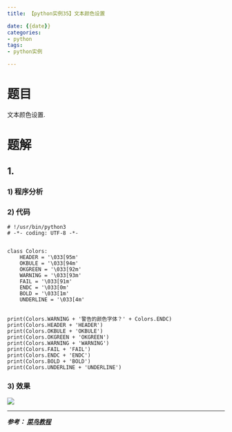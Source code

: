 ```yaml
---
title: 【python实例35】文本颜色设置

date: {{date}}
categories:
- python
tags:
- python实例

---
```

# 题目
文本颜色设置.
# 题解
## 1.
### 1) 程序分析
### 2) 代码

```
# !/usr/bin/python3
# -*- coding: UTF-8 -*-


class Colors:
    HEADER = '\033[95m'
    OKBULE = '\033[94m'
    OKGREEN = '\033[92m'
    WARNING = '\033[93m'
    FAIL = '\033[91m'
    ENDC = '\033[0m'
    BOLD = '\033[1m'
    UNDERLINE = '\033[4m'


print(Colors.WARNING + '警告的颜色字体？' + Colors.ENDC)
print(Colors.HEADER + 'HEADER')
print(Colors.OKBULE + 'OKBULE')
print(Colors.OKGREEN + 'OKGREEN')
print(Colors.WARNING + 'WARNING')
print(Colors.FAIL + 'FAIL')
print(Colors.ENDC + 'ENDC')
print(Colors.BOLD + 'BOLD')
print(Colors.UNDERLINE + 'UNDERLINE')

```

### 3) 效果
![](https://i.loli.net/2019/09/03/pzRMds7chlU9jrQ.png)


---
***参考：
[菜鸟教程](https://www.runoob.com/python/python-100-examples.html)***
